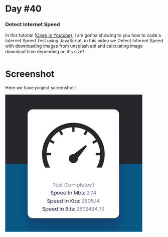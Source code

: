# Day #40

### Detect Internet Speed
In this tutorial ([Open in Youtube](https://youtu.be/Tvr0m1Wa4RM)), I am gonna showing to you how to code a Internet Speed Test using JavaScript. in this video we Detect Internet Speed with downloading images from unsplash api and calculating image download time depending on it's size❗️

# Screenshot
Here we have project screenshot :

![screenshot](screenshot.jpg)
